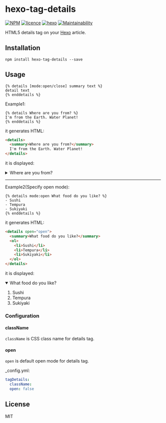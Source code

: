 # hexo-tag-details

[![NPM](https://nodei.co/npm/hexo-tag-details.png)](https://nodei.co/npm/hexo-details/)
[![licence](https://img.shields.io/npm/l/hexo-tag-details.svg?style=flat)](LICENSE)
[![hexo](https://img.shields.io/badge/Hexo-%3E%3D3.0-blue.svg?style=flat-square)](https://hexo.io)
[![Maintainability](https://api.codeclimate.com/v1/badges/ddfce94fa04983a9c7c7/maintainability)](https://codeclimate.com/github/hinastory/hexo-tag-details/maintainability)

HTML5 details tag on your [Hexo](https://hexo.io/) article.

## Installation

`npm install hexo-tag-details --save`

## Usage

```
{% details [mode:open/close] summary text %}
detail text
{% enddetails %}
```

Example1:

```
{% details Where are you from? %}
I'm from the Earth. Water Planet!
{% enddetails %}
```

it generates HTML:
```html
<details>
  <summary>Where are you from?</summary>
  I'm from the Earth. Water Planet!
</details>
```

it is displayed:
<details>
  <summary>Where are you from?</summary>
  I'm from the Earth. Water Planet!
</details>

----
Example2(Specify open mode):

```
{% details mode:open What food do you like? %}
- Sushi
- Tempura
- Sukiyaki
{% enddetails %}
```

it generates HTML:
```html
<details open="open">
  <summary>What food do you like?</summary>
  <ol>
    <li>Sushi</li>
    <li>Tempura</li>
    <li>Sukiyaki</li>
  </ol>
</details>
```

it is displayed:
<details open="open">
  <summary>What food do you like?</summary>
  <ol>
    <li>Sushi</li>
    <li>Tempura</li>
    <li>Sukiyaki</li>
  </ol>
</details>

### Configuration

#### className
`className` is CSS class name for details tag.

#### open

`open` is default open mode for details tag.

_config.yml:

```yaml
tagDetails:
  className:
  open: false
```

## License

MIT
